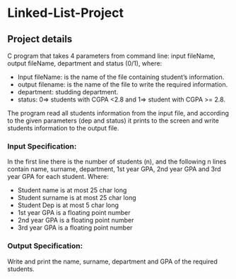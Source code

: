 # Linked-List-Project

## Project details

C program that takes 4 parameters from command line: input fileName, output
fileName, department and status (0/1), where:

- Input fileName: is the name of the file containing student’s information.
- output filename: is the name of the file to write the required information.
- department: studding department.
- status: 0=> students with CGPA <2.8 and 1=> student with CGPA >= 2.8.

The program read all students information from the input file, and according to the
given parameters (dep and status) it prints to the screen and write students information
to the output file.

### Input Specification:
In the first line there is the number of students (n), and the following n lines contain name,
surname, department, 1st year GPA, 2nd year GPA and 3rd year GPA for each student. Where:
- Student name is at most 25 char long
- Student surname is at most 25 char long
- Student Dep is at most 5 char long
- 1st year GPA is a floating point number
- 2nd year GPA is a floating point number
- 3rd year GPA is a floating point number

### Output Specification:
Write and print the name, surname, department and GPA of the required students.
